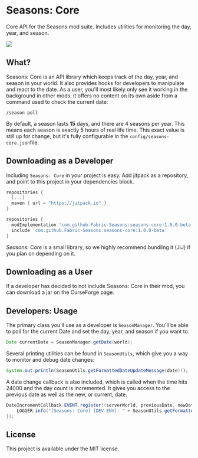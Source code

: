 # Seasons: Core

Core API for the Seasons mod suite. Includes utilities for monitoring the day, year, and season.

[![](https://jitpack.io/v/Fabric-Seasons/seasons-core.svg)](https://jitpack.io/#Fabric-Seasons/seasons-core)

## What?
  Seasons: Core is an API library which keeps track of the day, year, and season in your world. It also provides hooks for developers to manipulate and react to the date. As a user, you'll most likely only see it working in the background in other mods: it offers no content on its own aside from a command used to check the current date:

```
/season poll
```

By default, a season lasts **15** days, and there are 4 seasons per year. This means each season is exactly 5 hours of real life time. This exact value is still up for change, but it's fully configurable in the `config/seasons-core.json`file.

## Downloading as a Developer
Including `Seasons: Core` in your project is easy. Add jitpack as a repository, and point to this project in your dependencies block.
```gradle
repositories {
  [...]
  maven { url = "https://jitpack.io" }
}
```

```gradle
repositories {
  modImplementation 'com.github.Fabric-Seasons:seasons-core:1.0.0-beta'
  include 'com.github.Fabric-Seasons:seasons-core:1.0.0-beta'
}
```

*Seasons: Core* is a small library, so we highly recommend bundling it (JiJ) if you plan on depending on it.

## Downloading as a User
If a developer has decided to not include Seasons: Core in their mod, you can download a jar on the CurseForge page.

## Developers: Usage
The primary class you'll use as a developer is `SeasonManager`. You'll be able to poll for the current Date and set the day, year, and season if you want to.

```java
Date currentDate = SeasonManager.getDate(world);
```

Several printing utilities can be found in `SeasonUtils`, which give you a way to monitor and debug date changes:
```java
System.out.println(SeasonUtils.getFormattedDateUpdateMessage(date)));
```

A date change callback is also included, which is called when the time hits 24000 and the day count is incremented.
It gives you access to the previous date as well as the new, or current, date.

```java
DateIncrementCallback.EVENT.register((serverWorld, previousDate, newDate) -> {
	LOGGER.info("[Seasons: Core] [DEV ENV]: " + SeasonUtils.getFormattedDateUpdateMessage(newDate));
});
```

## License
This project is available under the MIT license.
